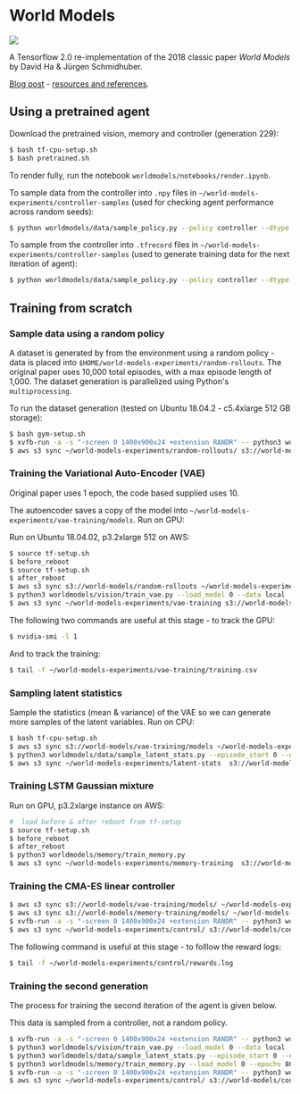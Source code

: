 # World Models

![](assets/f0.gif)

A Tensorflow 2.0 re-implementation of the 2018 classic paper *World Models* by David Ha & Jürgen Schmidhuber.

[Blog post](https://adgefficiency.com/world-models) - [resources and references](https://github.com/ADGEfficiency/rl-resources/tree/master/world-models).


## Using a pretrained agent

Download the pretrained vision, memory and controller (generation 229):

```bash
$ bash tf-cpu-setup.sh
$ bash pretrained.sh
```

To render fully, run the notebook `worldmodels/notebooks/render.ipynb`.

To sample data from the controller into `.npy` files in `~/world-models-experiments/controller-samples` (used for checking agent performance across random seeds):

```bash
$ python worldmodels/data/sample_policy.py --policy controller --dtype numpy --episode_length 1000 --num_process 4 --episodes 200 --generation 229
```

To sample from the controller into `.tfrecord` files in `~/world-models-experiments/controller-samples` (used to generate training data for the next iteration of agent):

```bash
$ python worldmodels/data/sample_policy.py --policy controller --dtype tfrecord --episode_length 1000 --num_process 4 --episodes 200 --generation 229
```

## Training from scratch

### Sample data using a random policy

A dataset is generated by from the environment using a random policy - data is placed into `$HOME/world-models-experiments/random-rollouts`.  The original paper uses 10,000 total episodes, with a max episode length of 1,000.  The dataset generation is parallelized using Python's `multiprocessing`.

To run the dataset generation (tested on Ubuntu 18.04.2 -  c5.4xlarge 512 GB storage):

```bash
$ bash gym-setup.sh
$ xvfb-run -a -s "-screen 0 1400x900x24 +extension RANDR" -- python3 worldmodels/data/sample_policy.py --num_process 8 --total_episodes 10000 --policy random
$ aws s3 sync ~/world-models-experiments/random-rollouts/ s3://world-models/random-rollouts
```

### Training the Variational Auto-Encoder (VAE)

Original paper uses 1 epoch, the code based supplied uses 10.

The autoencoder saves a copy of the model into `~/world-models-experiments/vae-training/models`.  Run on GPU:

Run on Ubuntu 18.04.02, p3.2xlarge 512 on AWS:

```bash
$ source tf-setup.sh
$ before_reboot
$ source tf-setup.sh
$ after_reboot
$ aws s3 sync s3://world-models/random-rollouts ~/world-models-experiments/random-rollouts
$ python3 worldmodels/vision/train_vae.py --load_model 0 --data local
$ aws s3 sync ~/world-models-experiments/vae-training s3://world-models/vae-training
```

The following two commands are useful at this stage - to track the GPU:

```bash
$ nvidia-smi -l 1
```

And to track the training:

```bash
$ tail -f ~/world-models-experiments/vae-training/training.csv
```

### Sampling latent statistics

Sample the statistics (mean & variance) of the VAE so we can generate more samples of the latent variables.  Run on CPU:

```bash
$ bash tf-cpu-setup.sh
$ aws s3 sync s3://world-models/vae-training/models ~/world-models-experiments/vae-training/models
$ python3 worldmodels/data/sample_latent_stats.py --episode_start 0 --episodes 10000 --data local --dataset random
$ aws s3 sync ~/world-models-experiments/latent-stats  s3://world-models/latent-stats
```

### Training LSTM Gaussian mixture

Run on GPU, p3.2xlarge instance on AWS:

```bash
#  load before & after reboot from tf-setup
$ source tf-setup.sh
$ before_reboot
$ after_reboot
$ python3 worldmodels/memory/train_memory.py
$ aws s3 sync ~/world-models-experiments/memory-training  s3://world-models/memory-training
```

### Training the CMA-ES linear controller

```bash
$ aws s3 sync s3://world-models/vae-training/models/ ~/world-models-experiments/vae-training/models
$ aws s3 sync s3://world-models/memory-training/models/ ~/world-models-experiments/memory-training/models
$ xvfb-run -a -s "-screen 0 1400x900x24 +extension RANDR" -- python3 worldmodels/control/train_controller.py
$ aws s3 sync ~/world-models-experiments/control/ s3://world-models/control
```

The following command is useful at this stage - to folllow the reward logs:

```bash
$ tail -f ~/world-models-experiments/control/rewards.log
```

### Training the second generation

The process for training the second iteration of the agent is given below.

This data is sampled from a controller, not a random policy.

```bash
$ xvfb-run -a -s "-screen 0 1400x900x24 +extension RANDR" -- python3 worldmodels/data/sample_policy.py --num_process 8 --total_episodes 10000 --policy controller --dtype tfrecord
$ python3 worldmodels/vision/train_vae.py --load_model 0 --data local --epochs 15 --dataset controller
$ python3 worldmodels/data/sample_latent_stats.py --episode_start 0 --episodes 10000 --data local --dataset controller
$ python3 worldmodels/memory/train_memory.py --load_model 0 --epochs 80
$ xvfb-run -a -s "-screen 0 1400x900x24 +extension RANDR" -- python3 worldmodels/control/train_controller.py
$ aws s3 sync ~/world-models-experiments/control/ s3://world-models/control
```
